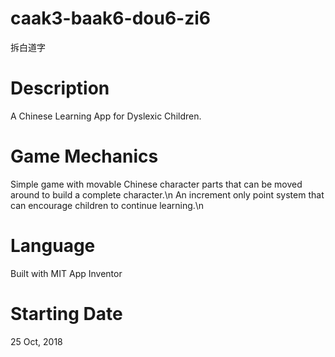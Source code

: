 # caak3-baak6-dou6-zi6
拆白道字

# Description
A Chinese Learning App for Dyslexic Children.

# Game Mechanics
Simple game with movable Chinese character parts that can be moved around to build a complete character.\n
An increment only point system that can encourage children to continue learning.\n

# Language
Built with MIT App Inventor

# Starting Date
25 Oct, 2018
